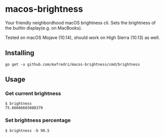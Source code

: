 # macos-brightness

Your friendly neighbordhood macOS brightness cli. Sets the brightness of the builtin display(e.g. on MacBooks).

Tested on macOS Mojave (10.14), should work on High Sierra (10.13) as well.

## Installing

```
go get -u github.com/mafredri/macos-brightness/cmd/brightness
```

## Usage

### Get current brightness

```
$ brightness
75.66666603088379
```

### Set brightness percentage

```
$ brightness -b 90.5
```
